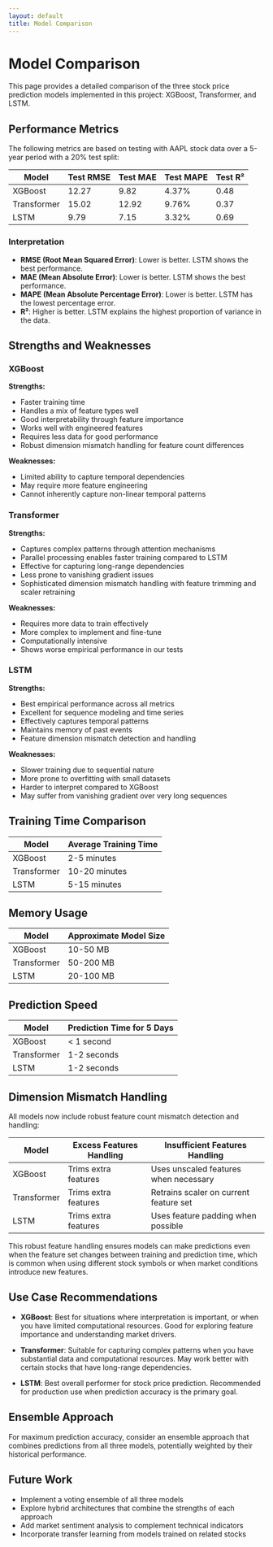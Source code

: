 ```yaml
---
layout: default
title: Model Comparison
---
```


# Model Comparison

This page provides a detailed comparison of the three stock price prediction models implemented in this project: XGBoost, Transformer, and LSTM.

## Performance Metrics

The following metrics are based on testing with AAPL stock data over a 5-year period with a 20% test split:

| Model | Test RMSE | Test MAE | Test MAPE | Test R² |
|-------|-----------|----------|-----------|---------|
| XGBoost | 12.27 | 9.82 | 4.37% | 0.48 |
| Transformer | 15.02 | 12.92 | 9.76% | 0.37 |
| LSTM | 9.79 | 7.15 | 3.32% | 0.69 |

### Interpretation

- **RMSE (Root Mean Squared Error)**: Lower is better. LSTM shows the best performance.
- **MAE (Mean Absolute Error)**: Lower is better. LSTM shows the best performance.
- **MAPE (Mean Absolute Percentage Error)**: Lower is better. LSTM has the lowest percentage error.
- **R²**: Higher is better. LSTM explains the highest proportion of variance in the data.

## Strengths and Weaknesses

### XGBoost

**Strengths:**
- Faster training time
- Handles a mix of feature types well
- Good interpretability through feature importance
- Works well with engineered features
- Requires less data for good performance
- Robust dimension mismatch handling for feature count differences

**Weaknesses:**
- Limited ability to capture temporal dependencies
- May require more feature engineering
- Cannot inherently capture non-linear temporal patterns

### Transformer

**Strengths:**
- Captures complex patterns through attention mechanisms
- Parallel processing enables faster training compared to LSTM
- Effective for capturing long-range dependencies
- Less prone to vanishing gradient issues
- Sophisticated dimension mismatch handling with feature trimming and scaler retraining

**Weaknesses:**
- Requires more data to train effectively
- More complex to implement and fine-tune
- Computationally intensive
- Shows worse empirical performance in our tests

### LSTM

**Strengths:**
- Best empirical performance across all metrics
- Excellent for sequence modeling and time series
- Effectively captures temporal patterns
- Maintains memory of past events
- Feature dimension mismatch detection and handling

**Weaknesses:**
- Slower training due to sequential nature
- More prone to overfitting with small datasets
- Harder to interpret compared to XGBoost
- May suffer from vanishing gradient over very long sequences

## Training Time Comparison

| Model | Average Training Time |
|-------|----------------------|
| XGBoost | 2-5 minutes |
| Transformer | 10-20 minutes |
| LSTM | 5-15 minutes |

## Memory Usage

| Model | Approximate Model Size |
|-------|----------------------|
| XGBoost | 10-50 MB |
| Transformer | 50-200 MB |
| LSTM | 20-100 MB |

## Prediction Speed

| Model | Prediction Time for 5 Days |
|-------|---------------------------|
| XGBoost | < 1 second |
| Transformer | 1-2 seconds |
| LSTM | 1-2 seconds |

## Dimension Mismatch Handling

All models now include robust feature count mismatch detection and handling:

| Model | Excess Features Handling | Insufficient Features Handling |
|-------|--------------------------|--------------------------------|
| XGBoost | Trims extra features | Uses unscaled features when necessary |
| Transformer | Trims extra features | Retrains scaler on current feature set |
| LSTM | Trims extra features | Uses feature padding when possible |

This robust feature handling ensures models can make predictions even when the feature set changes between training and prediction time, which is common when using different stock symbols or when market conditions introduce new features.

## Use Case Recommendations

- **XGBoost**: Best for situations where interpretation is important, or when you have limited computational resources. Good for exploring feature importance and understanding market drivers.

- **Transformer**: Suitable for capturing complex patterns when you have substantial data and computational resources. May work better with certain stocks that have long-range dependencies.

- **LSTM**: Best overall performer for stock price prediction. Recommended for production use when prediction accuracy is the primary goal.

## Ensemble Approach

For maximum prediction accuracy, consider an ensemble approach that combines predictions from all three models, potentially weighted by their historical performance.

## Future Work

- Implement a voting ensemble of all three models
- Explore hybrid architectures that combine the strengths of each approach
- Add market sentiment analysis to complement technical indicators
- Incorporate transfer learning from models trained on related stocks
